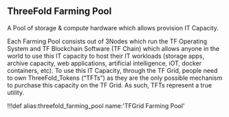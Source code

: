 ## ThreeFold Farming Pool 

A Pool of storage & compute hardware which allows provision IT Capacity.

Each Farming Pool consists out of 3Nodes which run the TF Operating System and TF Blockchain Software (TF Chain) which allows anyone in the world to use this IT capacity to host their IT workloads (storage apps, archive capacity, web applications, artificial intelligence, iOT, docker containers, etc). To use this IT Capacity, through the TF Grid, people need to own ThreeFold_Tokens (“TFTs”) as they are the only possible mechanism to purchase this capacity on the TF Grid. As such, TFTs represent a true utility.

!!!def alias:threefold_farming_pool name:'TFGrid Farming Pool'
